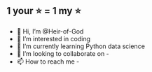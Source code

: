 ## 1 your ⭐ = 1 my ⭐


- 👋 Hi, I’m @Heir-of-God
- 👀 I’m interested in coding
- 🌱 I’m currently learning Python data science
- 💞️ I’m looking to collaborate on -
- 📫 How to reach me -

